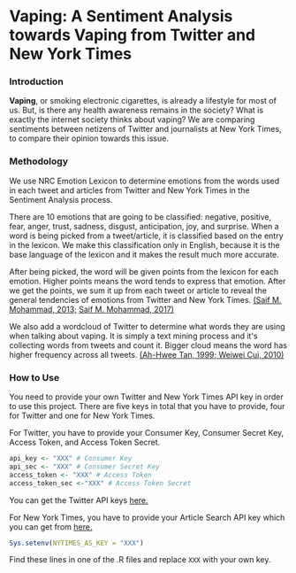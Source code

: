 # Vaping: A Sentiment Analysis towards Vaping from Twitter and New York Times

### Introduction

**Vaping**, or smoking electronic cigarettes, is already a lifestyle for most of us. But, is there any health awareness remains in the society? What is exactly the internet society thinks about vaping? We are comparing sentiments between netizens of Twitter and journalists at New York Times,  to compare their opinion towards this issue.

### Methodology

We use NRC Emotion Lexicon to determine emotions from the words used in each tweet and articles from Twitter and New York Times in the Sentiment Analysis process. 

There are 10 emotions that are going to be classified: negative, positive, fear, anger, trust, sadness, disgust, anticipation, joy, and surprise. When a word is being picked from a tweet/article, it is classified based on the entry in the lexicon. We make this classification only in English,
because it is the base language of the lexicon and it makes the result much more accurate.

After being picked, the word will be given points from the lexicon for each emotion. Higher points means the word tends to express that emotion. 
After we get the points, we sum it up from each tweet or article to reveal the general tendencies of emotions from Twitter and New York Times. [(Saif M. Mohammad, 2013;](https://arxiv.org/pdf/1308.6297.pdf) [ Saif M. Mohammad, 2017)](http://saifmohammad.com/WebDocs/TweetEmotionIntensities-starsem2017.pdf)

We also add a wordcloud of Twitter to determine what words they are using when talking about vaping. It is simply a text mining process and it's collecting words from tweets and count it. Bigger cloud means the word has higher frequency across all tweets. [(Ah-Hwee Tan, 1999; ](http://www.ntu.edu.sg/home/asahtan/papers/tm_pakdd99.pdf)[ Weiwei Cui, 2010)](https://ieeexplore.ieee.org/abstract/document/5429600/)


### How to Use

You need to provide your own Twitter and New York Times API key in order to use this project. 
There are five keys in total that you have to provide, four for Twitter and one for New York Times.

For Twitter, you have to provide your Consumer Key, Consumer Secret Key, Access Token, and Access Token Secret.

```R
api_key <- "XXX" # Consumer Key
api_sec <- "XXX" # Consumer Secret Key
access_token <- "XXX" # Access Token
access_token_sec <-"XXX" # Access Token Secret
```
You can get the Twitter API keys [here.](https://apps.twitter.com)

For New York Times, you have to provide your Article Search API key which you can get from [here.](https://developer.nytimes.com/)
```R
Sys.setenv(NYTIMES_AS_KEY = "XXX")
```
Find these lines in one of the .R files and replace `XXX` with your own key.

